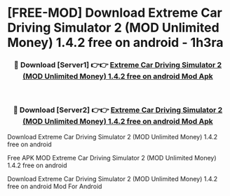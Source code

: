 # [FREE-MOD] Download Extreme Car Driving Simulator 2 (MOD Unlimited Money) 1.4.2 free on android - 1h3ra


<div align="center">
<h3>🔴 Download [Server1] 👉👉 <a href="https://apk-comot.site?title=Extreme_Car_Driving_Simulator_2_(MOD_Unlimited_Money)_1.4.2_free_on_android">Extreme Car Driving Simulator 2 (MOD Unlimited Money) 1.4.2 free on android Mod Apk</a></h3><br>

<h3>🔴 Download [Server2] 👉👉 <a href="https://apk-comot.site?title=Extreme_Car_Driving_Simulator_2_(MOD_Unlimited_Money)_1.4.2_free_on_android">Extreme Car Driving Simulator 2 (MOD Unlimited Money) 1.4.2 free on android Mod Apk</a></h3>
</div>



Download Extreme Car Driving Simulator 2 (MOD Unlimited Money) 1.4.2 free on android 

Free APK MOD Extreme Car Driving Simulator 2 (MOD Unlimited Money) 1.4.2 free on android 

Download Extreme Car Driving Simulator 2 (MOD Unlimited Money) 1.4.2 free on android Mod For Android
